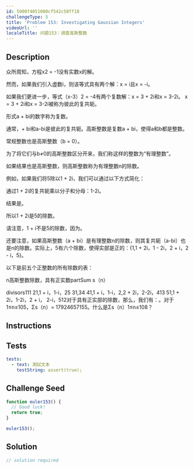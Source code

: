 ```yaml
---
id: 5900f4051000cf542c50ff18
challengeType: 5
title: 'Problem 153: Investigating Gaussian Integers'
videoUrl: ''
localeTitle: 问题153：调查高斯整数
---
```


## Description
<section id="description">众所周知，方程x2 = -1没有实数x的解。 <p>然而，如果我们引入虚数i，则该等式具有两个解：x = i且x = -i。 </p><p>如果我们更进一步，等式（x-3）2 = -4有两个复数解：x = 3 + 2i和x = 3-2i。 x = 3 + 2i和x = 3-2i被称为彼此的复共轭。 </p><p>形式a + bi的数字称为复数。 </p><p>通常，+ bi和a-bi是彼此的复共轭。高斯整数是复数a + bi，使得a和b都是整数。 </p><p>常规整数也是高斯整数（b = 0）。 </p><p>为了将它们与b≠0的高斯整数区分开来，我们称这样的整数为“有理整数”。 </p><p>如果结果也是高斯整数，则高斯整数称为有理整数n的除数。 </p><p>例如，如果我们将5除以1 + 2i，我们可以通过以下方式简化： </p><p>通过1 + 2i的复共轭乘以分子和分母：1-2i。 </p><p>结果是。 </p><p>所以1 + 2i是5的除数。 </p><p>请注意，1 + i不是5的除数，因为。 </p><p>还要注意，如果高斯整数（a + bi）是有理整数n的除数，则其复共轭（a-bi）也是n的除数。实际上，5有六个除数，使得实部是正的：{1,1 + 2i，1  -  2i，2 + i，2  -  i，5}。 </p><p>以下是前五个正整数的所有除数的表： </p><p> n高斯整数除数，具有正实数partSum s（n） </p><p> divisors111 21,1 + i，1-i，25 31,34 41,1 + i，1-i，2,2 + 2i，2-2i，413 51,1 + 2i，1-2i，2 + i， 2-i，512对于具有正实部的除数，那么，我们有：。对于1≤n≤105，Σs（n）= 17924657155。什么是Σs（n）1≤n≤108？ </p></section>

## Instructions
<section id="instructions">
</section>

## Tests
<section id='tests'>

```yml
tests:
  - text: 測試文本
    testString: assert(true);

```

</section>

## Challenge Seed
<section id='challengeSeed'>

<div id='js-seed'>

```js
function euler153() {
  // Good luck!
  return true;
}

euler153();

```

</div>



</section>

## Solution
<section id='solution'>

```js
// solution required
```
</section>

